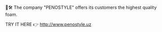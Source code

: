 
🧰🛠 The company "PENOSTYLE" offers its customers the highest quality foam.

  TRY IT HERE 👉 http://www.penostyle.uz



